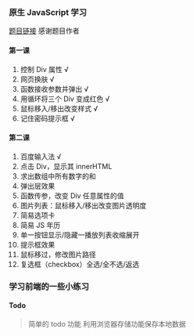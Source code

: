 ### 原生 JavaScript 学习

[题目链接](http://www.fgm.cc/learn/) 感谢题目作者

#### 第一课

1. 控制 Div 属性 √
2. 网页换肤 √
3. 函数接收参数并弹出 √
4. 用循环将三个 Div 变成红色 √
5. 鼠标移入/移出改变样式 √
6. 记住密码提示框 √

#### 第二课

1. 百度输入法 √
2. 点击 Div，显示其 innerHTML
3. 求出数组中所有数字的和
4. 弹出层效果
5. 函数传参，改变 Div 任意属性的值
6. 图片列表：鼠标移入/移出改变图片透明度
7. 简易选项卡
8. 简易 JS 年历
9. 单一按钮显示/隐藏一播放列表收缩展开
10. 提示框效果
11. 鼠标移过，修改图片路径
12. 复选框（checkbox）全选/全不选/返选

### 学习前端的一些小练习

#### Todo

> 简单的 todo 功能
> 利用浏览器存储功能保存本地数据
